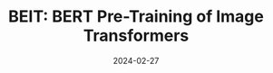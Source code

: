 ---
layout: seminar-post
title: "BEIT: BERT Pre-Training of Image Transformers"
subtitle: 
categories:
    - "Computer Vision"
tags: [BERT, ViT]
date: 2024-02-27
pdf_url: 'https://drive.google.com/file/d/1grmm0M0LE73A8fwXwh0fB1jWQdyTmxdP/preview'
---